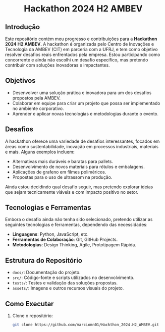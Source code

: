 <h1 align="center"> Hackathon 2024 H2 AMBEV </h1>

## Introdução
Este repositório contém meu progresso e contribuições para a **Hackathon 2024 H2 AMBEV**. A hackathon é organizada pelo Centro de Inovações e Tecnologia da AMBEV (CIT) em parceria com a UFRJ, e tem como objetivo resolver desafios reais enfrentados pela empresa. Estou participando como concorrente e ainda não escolhi um desafio específico, mas pretendo contribuir com soluções inovadoras e impactantes.

## Objetivos
- Desenvolver uma solução prática e inovadora para um dos desafios propostos pela AMBEV.
- Colaborar em equipe para criar um projeto que possa ser implementado no ambiente corporativo.
- Aprender e aplicar novas tecnologias e metodologias durante o evento.

## Desafios
A hackathon oferece uma variedade de desafios interessantes, focados em áreas como sustentabilidade, inovação em processos industriais, materiais e mais. Alguns exemplos incluem:
- Alternativas mais duráveis e baratas para pallets.
- Desenvolvimento de novos materiais para rótulos e embalagens.
- Aplicações de grafeno em filmes poliméricos.
- Propostas para o uso de ultrassom na produção.

Ainda estou decidindo qual desafio seguir, mas pretendo explorar ideias que sejam tecnicamente viáveis e com impacto positivo no setor.

## Tecnologias e Ferramentas
Embora o desafio ainda não tenha sido selecionado, pretendo utilizar as seguintes tecnologias e ferramentas, dependendo das necessidades:
- **Linguagens**: Python, JavaScript, etc.
- **Ferramentas de Colaboração**: Git, GitHub Projects.
- **Metodologias**: Design Thinking, Agile, Prototipagem Rápida.

## Estrutura do Repositório
- `docs/`: Documentação do projeto.
- `src/`: Código-fonte e scripts utilizados no desenvolvimento.
- `tests/`: Testes e validação das soluções propostas.
- `assets/`: Imagens e outros recursos visuais do projeto.

## Como Executar
1. Clone o repositório:
   ```bash
   git clone https://github.com/marciomn01/Hackthon_2024.H2_AMBEV.git
